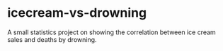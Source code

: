 # icecream-vs-drowning
A small statistics project on showing the correlation between ice cream sales and deaths by drowning.
